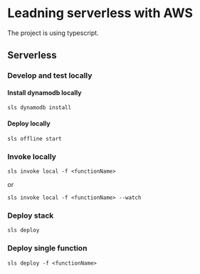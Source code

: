 # Leadning serverless with AWS

The project is using typescript.

## Serverless

### Develop and test locally

#### Install dynamodb locally

`sls dynamodb install`

#### Deploy locally

`sls offline start`

### Invoke locally

`sls invoke local -f <functionName>`

or

`sls invoke local -f <functionName> --watch`

### Deploy stack

`sls deploy`

### Deploy single function

`sls deploy -f <functionName>`
